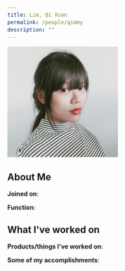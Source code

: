 ```yaml
---
title: Lim, Qi Xuan
permalink: /people/qimmy
description: ""
---
```


<img src="/images/headshots/qimmy.jpg" title="Lim, Qi Xuan" alt="Lim, Qi Xuan" style="width:50%;margin-left:0">

## About Me

**Joined on**: 

**Function**: 

## What I've worked on

**Products/things I've worked on**:


**Some of my accomplishments**:

